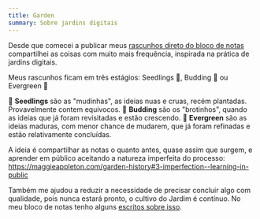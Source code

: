 ```yaml
---
title: Garden
summary: Sobre jardins digitais
---
```


Desde que comecei a publicar meus [rascunhos direto do bloco de notas](https://listed.to/@myreli) compartilhei as coisas com muito mais frequência, inspirada na prática de jardins digitais.

Meus rascunhos ficam em três estágios: Seedlings 🌱, Budding 🌿 ou Evergreen 🌳

🌱 **Seedlings** são as "mudinhas", as ideias nuas e cruas, recém plantadas. Provavelmente contem equivocos.
🌿 **Budding** são os "brotinhos", quando as ideias que já foram revisitadas e estão crescendo.
🌳 **Evergreen** são as ideias maduras, com menor chance de mudarem, que já foram refinadas e estão relativamente concluídas.

A ideia é compartilhar as notas o quanto antes, quase assim que surgem, e aprender em público aceitando a natureza imperfeita do processo: <https://maggieappleton.com/garden-history#3-imperfection--learning-in-public>

Também me ajudou a reduzir a necessidade de precisar concluir algo com qualidade, pois nunca estará pronto, o cultivo do Jardim é contínuo. No meu bloco de notas tenho alguns [escritos sobre isso](https://listed.to/@myreli/the-garden).
